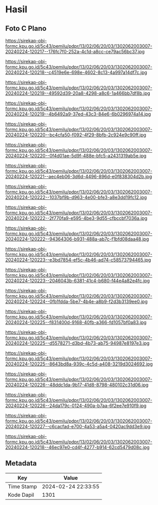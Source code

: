 # Hasil

## Foto C Plano

https://sirekap-obj-formc.kpu.go.id/5c43/pemilu/pdpr/13/02/06/20/03/1302062003007-20240224-120217--176fc7f0-252a-4c1d-a8cc-ce79ac56bc37.jpg

https://sirekap-obj-formc.kpu.go.id/5c43/pemilu/pdpr/13/02/06/20/03/1302062003007-20240224-120218--c4519e6e-698e-4602-8c13-4a997a14df7c.jpg

https://sirekap-obj-formc.kpu.go.id/5c43/pemilu/pdpr/13/02/06/20/03/1302062003007-20240224-120219--49592d39-20a8-4298-a8c6-1a466bb7df8b.jpg

https://sirekap-obj-formc.kpu.go.id/5c43/pemilu/pdpr/13/02/06/20/03/1302062003007-20240224-120219--4b6492a9-37ed-43c3-84e6-6b0296974a14.jpg

https://sirekap-obj-formc.kpu.go.id/5c43/pemilu/pdpr/13/02/06/20/03/1302062003007-20240224-120220--bc4cfa50-f092-4f29-8bfb-2c924e9c90ff.jpg

https://sirekap-obj-formc.kpu.go.id/5c43/pemilu/pdpr/13/02/06/20/03/1302062003007-20240224-120220--0f4d01ae-5d9f-488e-bfc5-a2431319ab5e.jpg

https://sirekap-obj-formc.kpu.go.id/5c43/pemilu/pdpr/13/02/06/20/03/1302062003007-20240224-120221--aec4eb06-3d6d-4496-896d-e0f838304d2b.jpg

https://sirekap-obj-formc.kpu.go.id/5c43/pemilu/pdpr/13/02/06/20/03/1302062003007-20240224-120222--1037bf9b-d963-4e00-bfe3-a8e3dd19fc12.jpg

https://sirekap-obj-formc.kpu.go.id/5c43/pemilu/pdpr/13/02/06/20/03/1302062003007-20240224-120222--2f770fa9-e595-4be3-9d55-cfbccbf7036a.jpg

https://sirekap-obj-formc.kpu.go.id/5c43/pemilu/pdpr/13/02/06/20/03/1302062003007-20240224-120222--94364306-b931-488a-ab7c-f1bfd08daa48.jpg

https://sirekap-obj-formc.kpu.go.id/5c43/pemilu/pdpr/13/02/06/20/03/1302062003007-20240224-120223--e3bd7854-ef5c-4b46-ad74-c58573794465.jpg

https://sirekap-obj-formc.kpu.go.id/5c43/pemilu/pdpr/13/02/06/20/03/1302062003007-20240224-120223--2046043b-6381-41c4-b680-f44e4a82e4fc.jpg

https://sirekap-obj-formc.kpu.go.id/5c43/pemilu/pdpr/13/02/06/20/03/1302062003007-20240224-120224--0fb1fdda-5be7-4b4e-a8b9-f2d3b3139ee0.jpg

https://sirekap-obj-formc.kpu.go.id/5c43/pemilu/pdpr/13/02/06/20/03/1302062003007-20240224-120225--f831400d-9168-40fb-a366-fd1057bf0a83.jpg

https://sirekap-obj-formc.kpu.go.id/5c43/pemilu/pdpr/13/02/06/20/03/1302062003007-20240224-120225--d5578271-d3bd-4b73-ab75-94987e8197e3.jpg

https://sirekap-obj-formc.kpu.go.id/5c43/pemilu/pdpr/13/02/06/20/03/1302062003007-20240224-120225--8643bd8a-939c-4c5d-a408-3219d3024692.jpg

https://sirekap-obj-formc.kpu.go.id/5c43/pemilu/pdpr/13/02/06/20/03/1302062003007-20240224-120226--48ddc1da-9b17-41d8-8798-480102c31d06.jpg

https://sirekap-obj-formc.kpu.go.id/5c43/pemilu/pdpr/13/02/06/20/03/1302062003007-20240224-120226--24da179c-0124-490a-b7aa-6f2ee7e910f9.jpg

https://sirekap-obj-formc.kpu.go.id/5c43/pemilu/pdpr/13/02/06/20/03/1302062003007-20240224-120227--c6cacfad-e700-4a53-a5a4-0420ac9dd3e9.jpg

https://sirekap-obj-formc.kpu.go.id/5c43/pemilu/pdpr/13/02/06/20/03/1302062003007-20240224-120218--46ec97e0-cd4f-4277-b914-62cd5479d08c.jpg


## Metadata

| Key        | Value               |
| ---------- | ------------------- |
| Time Stamp | 2024-02-24 22:33:55 |
| Kode Dapil | 1301                |



